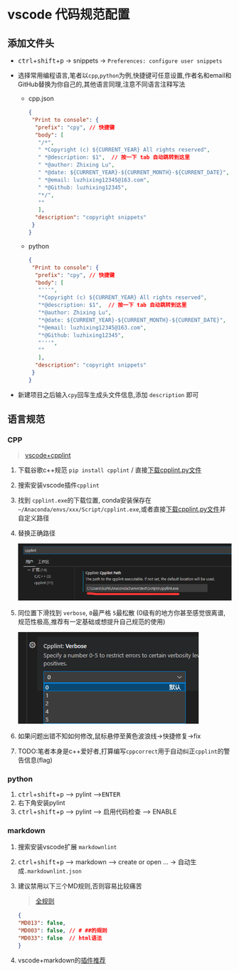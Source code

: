 
# vscode 代码规范配置

## 添加文件头

- <kbd>ctrl</kbd>+<kbd>shift</kbd>+<kbd>p</kbd> -> snippets -> `Preferences: configure user snippets`
- 选择常用编程语言,笔者以`cpp`,`python`为例,快捷键可任意设置,作者名和email和GitHub替换为你自己的,其他语言同理,注意不同语言注释写法

  - cpp.json

    ```json
    {
     "Print to console": {
      "prefix": "cpy", // 快捷键
      "body": [
       "/*",
       " *Copyright (c) ${CURRENT_YEAR} All rights reserved",
       " *@description: $1",  // 按一下 tab 自动跳转到这里
       " *@author: Zhixing Lu",
       " *@date: ${CURRENT_YEAR}-${CURRENT_MONTH}-${CURRENT_DATE}",
       " *@email: luzhixing12345@163.com",
       " *@Github: luzhixing12345",
       "*/",
       ""
       ],
      "description": "copyright snippets"
     }
    }
    ```

  - python

    ```json
    {
     "Print to console": {
      "prefix": "cpy", // 快捷键
      "body": [
       "'''",
       "*Copyright (c) ${CURRENT_YEAR} All rights reserved",
       "*@description: $1",  // 按一下 tab 自动跳转到这里
       "*@author: Zhixing Lu",
       "*@date: ${CURRENT_YEAR}-${CURRENT_MONTH}-${CURRENT_DATE}",
       "*@email: luzhixing12345@163.com",
       "*@Github: luzhixing12345",
       "'''",
       ""
       ],
      "description": "copyright snippets"
     }
    }
    ```

- 新建项目之后输入`cpy`回车生成头文件信息,添加 `description` 即可

## 语言规范

### CPP

> [vscode+cpplint](https://blog.csdn.net/qq_41071754/article/details/119189213)

1. 下载谷歌c++规范 `pip install cpplint` / 直接[下载cpplint.py文件](https://github.com/learner-lu/code-sepcification/releases/download/v0.0.1/cpplint.py)
2. 搜索安装vscode插件`cpplint`
3. 找到 `cpplint.exe`的下载位置, conda安装保存在 `~/Anaconda/envs/xxx/Script/cpplint.exe`,或者直接[下载cpplint.py文件](https://github.com/learner-lu/code-sepcification/releases/download/v0.0.1/cpplint.py)并自定义路径
4. 替换正确路径
  
   ![20220323034948](https://raw.githubusercontent.com/learner-lu/picbed/master/20220323034948.png)

5. 同位置下滑找到 `verbose`, `0`最严格 `5`最松散 (0级有的地方你甚至感觉很离谱,规范性极高,推荐有一定基础或想提升自己规范的使用)

   ![20220323035153](https://raw.githubusercontent.com/learner-lu/picbed/master/20220323035153.png)

6. 如果问题出错不知如何修改,鼠标悬停至黄色波浪线->快捷修复->fix
7. TODO:笔者本身是c++爱好者,打算编写`cppcorrect`用于自动纠正`cpplint`的警告信息(flag)

### python

1. <kbd>ctrl</kbd>+<kbd>shift</kbd>+<kbd>p</kbd> --> pylint --><kbd>ENTER</kbd>
2. 右下角安装pylint
3. <kbd>ctrl</kbd>+<kbd>shift</kbd>+<kbd>p</kbd> --> pylint --> 启用代码检查 --> ENABLE

### markdown

1. 搜索安装vscode扩展 `markdownlint`
2. <kbd>ctrl</kbd>+<kbd>shift</kbd>+<kbd>p</kbd> --> markdown --> create or open ... -> 自动生成`.markdownlint.json`
3. 建议禁用以下三个MD规则,否则容易比较痛苦
   > [全规则](https://github.com/DavidAnson/markdownlint/blob/v0.25.1/doc/Rules.md)

   ```json
   {
   "MD013": false, 
   "MD003": false, // # ##的规则
   "MD033": false  // html语法
   }
   ```

4. vscode+markdown的[插件推荐](https://github.com/luzhixing12345/git-learning/blob/master/github-markdown.md)
